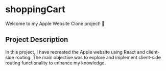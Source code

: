# shoppingCart

Welcome to my Apple Website Clone project! 🍎

## Project Description

In this project, I have recreated the Apple website using React and client-side routing. The main objective was to explore and implement client-side routing functionality to enhance my knowledge.
